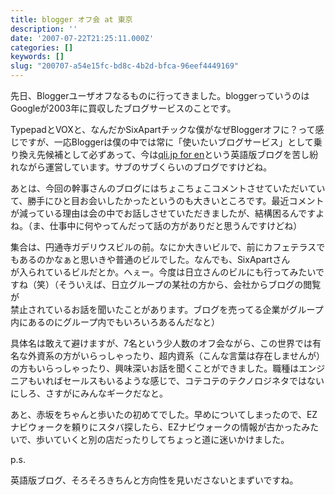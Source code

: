 ```yaml
---
title: blogger オフ会 at 東京
description: ''
date: '2007-07-22T21:25:11.000Z'
categories: []
keywords: []
slug: "200707-a54e15fc-bd8c-4b2d-bfca-96eef4449169"
---
```

先日、Bloggerユーザオフなるものに行ってきました。bloggerっていうのはGoogleが2003年に買収したブログサービスのことです。

TypepadとVOXと、なんだかSixApartチックな僕がなぜBloggerオフに？って感じですが、一応Bloggerは僕の中では常に「使いたいブログサービス」として乗り換え先候補として必ずあって、今は[qli.jp for en](http://9-li.blogspot.com/)という英語版ブログを苦し紛れながら運営しています。サブのサブくらいのブログですけどね。  
  
あとは、今回の幹事さんのブログにはちょこちょこコメントさせていただいていて、勝手にひと目お会いしたかったというのも大きいところです。最近コメント  
が減っている理由は会の中でお話しさせていただきましたが、結構困るんですよね。（ま、仕事中に何やってんだって話の方がありだと思うんですけどね）

集合は、円通寺ガデリウスビルの前。なにか大きいビルで、前にカフェテラスでもあるのかなぁと思いきや普通のビルでした。なんでも、SixApartさん  
が入られているビルだとか。へぇー。今度は日立さんのビルにも行ってみたいですね（笑）（そういえば、日立グループの某社の方から、会社からブログの閲覧が  
禁止されているお話を聞いたことがあります。ブログを売ってる企業がグループ内にあるのにグループ内でもいろいろあるんだなと）

具体名は敢えて避けますが、7名という少人数のオフ会ながら、この世界では有名な外資系の方がいらっしゃったり、超内資系（こんな言葉は存在しませんが）  
の方もいらっしゃったり、興味深いお話を聞くことができました。職種はエンジニアもいればセールスもいるような感じで、コテコテのテクノロジネタではない  
にしろ、さすがにみんなギークだなと。

あと、赤坂をちゃんと歩いたの初めてでした。早めについてしまったので、EZナビウォークを頼りにスタバ探したら、EZナビウォークの情報が古かったみたいで、歩いていくと別の店だったりしてちょっと道に迷いかけました。

p.s.

英語版ブログ、そろそろきちんと方向性を見いださないとまずいですね。